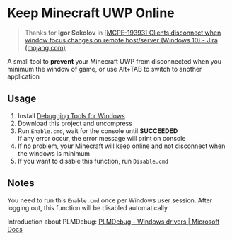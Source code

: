 # Keep Minecraft UWP Online

> Thanks for **Igor Sokolov** in [[MCPE-19393\] Clients disconnect when window focus changes on remote host/server (Windows 10) - Jira (mojang.com)](https://bugs.mojang.com/browse/MCPE-19393)

A small tool to **prevent** your Minecraft UWP from disconnected when you minimum the window of game, or use Alt+TAB to switch to another application

## Usage

1. Install [Debugging Tools for Windows](https://docs.microsoft.com/windows-hardware/drivers/debugger)
2. Download this project and uncompress
3. Run `Enable.cmd`, wait for the console until **SUCCEEDED**  
   If any error occur, the error message will print on console
4. If no problem, your Minecraft will keep online and not disconnect when the windows is minimum
5. If you want to disable this function, run `Disable.cmd`

## Notes

You need to run this `Enable.cmd` once per Windows user session. After logging out, this function will be disabled automatically.

Introduction about PLMDebug: [PLMDebug - Windows drivers | Microsoft Docs](https://docs.microsoft.com/en-us/windows-hardware/drivers/debugger/plmdebug)
